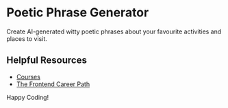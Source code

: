 # Poetic Phrase Generator
Create AI-generated witty poetic phrases about your favourite activities and places to visit.

## Helpful Resources
- [Courses](https://scrimba.com/allcourses)
- [The Frontend Career Path](https://scrimba.com/learn/frontend)

Happy Coding!
